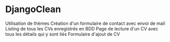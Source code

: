 # DjangoClean

Utilisation de thèmes
Création d'un formulaire de contact avec envoi de mail
Listing de tous les CVs enregistrés en BDD
Page de lecture d'un CV avec tous les détails qui y sont liés
Formulaire d'ajout de CV
